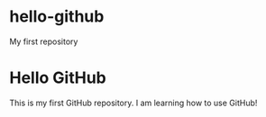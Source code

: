 # hello-github
My first repository
# Hello GitHub
This is my first GitHub repository. I am learning how to use GitHub!
